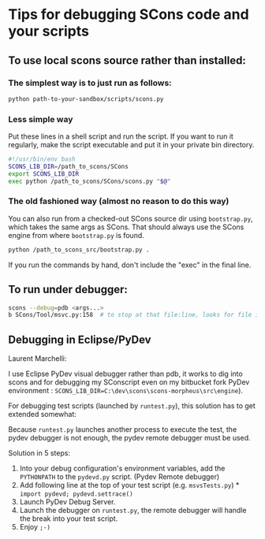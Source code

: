 

# Tips for debugging SCons code and your scripts


## To use local scons source rather than installed:

### The simplest way is to just run as follows:

```bash
python path-to-your-sandbox/scripts/scons.py
```

### Less simple way
Put these lines in a shell script and run the script.  If you want to run it regularly, make the script executable and put it in your private bin directory. 


```bash
#!/usr/bin/env bash 
SCONS_LIB_DIR=/path_to_scons/SCons
export SCONS_LIB_DIR
exec python /path_to_scons/SCons/scons.py "$@"
```

### The old fashioned way (almost no reason to do this way)

You can also run from a checked-out SCons source dir using `bootstrap.py`, which takes the same args as SCons.  That should always use the SCons engine from where `bootstrap.py` is found. 
```bash
python /path_to_scons_src/bootstrap.py .
```
If you run the commands by hand, don't include the "exec" in the final line. 


## To run under debugger:


```bash
scons --debug=pdb <args...>
b SCons/Tool/msvc.py:158  # to stop at that file:line, looks for file in sys.path e.g. your SCONS_LIB_DIR
```

## Debugging in Eclipse/PyDev

Laurent Marchelli: 

I use Eclipse PyDev visual debugger rather than pdb, it works to dig into scons and for debugging my SConscript even on my bitbucket fork PyDev environment : `SCONS_LIB_DIR=C:\dev\scons\scons-morpheus\src\engine`). 

For debugging test scripts (launched by `runtest.py`), this solution has to get extended somewhat: 

Because `runtest.py` launches another process to execute the test, the pydev debugger is not enough, the pydev remote debugger must be used. 

Solution in 5 steps: 

1. Into your debug configuration's environment variables, add the `PYTHONPATH` to the `pydevd.py` script. (Pydev Remote debugger) 
1. Add following line at the top of your test script (e.g. `msvsTests.py`) 
         * `import pydevd; pydevd.settrace()` 
1. Launch PyDev Debug Server. 
1. Launch the debugger on `runtest.py`, the remote debugger will handle the break into your test script. 
1. Enjoy `;-)` 